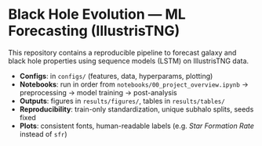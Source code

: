 # Black Hole Evolution — ML Forecasting (IllustrisTNG)

This repository contains a reproducible pipeline to forecast galaxy and black hole properties using sequence models (LSTM) on IllustrisTNG data.

- **Configs**: in `configs/` (features, data, hyperparams, plotting)
- **Notebooks**: run in order from `notebooks/00_project_overview.ipynb` → preprocessing → model training → post-analysis
- **Outputs**: figures in `results/figures/`, tables in `results/tables/`
- **Reproducibility**: train-only standardization, unique subhalo splits, seeds fixed
- **Plots**: consistent fonts, human-readable labels (e.g. *Star Formation Rate* instead of `sfr`)
